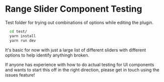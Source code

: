 
# Range Slider Component Testing

Test folder for trying out combinations of options while editing the plugin.

```bash
  cd test/
  yarn install
  yarn run dev
```

It's basic for now with just a large list of different sliders with different options to help identify anythingh broken.

If anyone has experience with how to do actual testing for UI components and wants to start
this off in the right direction, please get in touch using the issues feature!